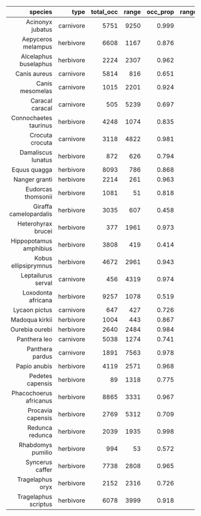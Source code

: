 |                species |      type | total_occ |    range | occ_prop | range_prop |
| ----------------------:| ---------:| ---------:| --------:| --------:| ----------:|
|       Acinonyx jubatus | carnivore |  5751 | 9250 |    0.999 |      0.965 |
|     Aepyceros melampus | herbivore |  6608 | 1167 |    0.876 |      0.594 |
|  Alcelaphus buselaphus | herbivore |  2224 | 2307 |    0.962 |      0.711 |
|           Canis aureus | carnivore |  5814 |  816 |    0.651 |      0.385 |
|        Canis mesomelas | carnivore |  1015 | 2201 |    0.924 |      0.915 |
|        Caracal caracal | carnivore |   505 | 5239 |    0.697 |      0.835 |
|  Connochaetes taurinus | herbivore |  4248 | 1074 |    0.835 |      0.693 |
|        Crocuta crocuta | carnivore |  3118 | 4822 |    0.981 |      0.877 |
|     Damaliscus lunatus | herbivore |   872 |  626 |    0.794 |      0.594 |
|           Equus quagga | herbivore |  8093 |  786 |    0.868 |      0.512 |
|          Nanger granti | herbivore |  2214 |  261 |    0.963 |      0.832 |
|     Eudorcas thomsonii | herbivore |  1081 |   51 |    0.818 |      0.402 |
| Giraffa camelopardalis | herbivore |  3035 |  607 |    0.458 |      0.422 |
|     Heterohyrax brucei | herbivore |   377 | 1961 |    0.973 |      0.938 |
| Hippopotamus amphibius | herbivore |  3808 |  419 |    0.414 |      0.213 |
|   Kobus ellipsiprymnus | herbivore |  4672 | 2961 |    0.943 |      0.610 |
|     Leptailurus serval | carnivore |   456 | 4319 |    0.974 |      0.876 |
|     Loxodonta africana | herbivore |  9257 | 1078 |    0.519 |      0.436 |
|          Lycaon pictus | carnivore |   647 |  427 |    0.726 |      0.372 |
|         Madoqua kirkii | herbivore |  1004 |  443 |    0.867 |      0.859 |
|         Ourebia ourebi | herbivore |  2640 | 2484 |    0.984 |      0.832 |
|           Panthera leo | carnivore |  5038 | 1274 |    0.741 |      0.423 |
|        Panthera pardus | carnivore |  1891 | 7563 |    0.978 |      0.955 |
|           Papio anubis | herbivore |  4119 | 2571 |    0.968 |      0.890 |
|       Pedetes capensis | herbivore |    89 | 1318 |    0.775 |      0.801 |
| Phacochoerus africanus | herbivore |  8865 | 3331 |    0.967 |      0.852 |
|      Procavia capensis | herbivore |  2769 | 5312 |    0.709 |      0.867 |
|        Redunca redunca | herbivore |  2039 | 1935 |    0.998 |      0.885 |
|      Rhabdomys pumilio | herbivore |   994 |   53 |    0.572 |      0.128 |
|        Syncerus caffer | herbivore |  7738 | 2808 |    0.965 |      0.611 |
|       Tragelaphus oryx | herbivore |  2152 | 2316 |    0.726 |      0.878 |
|   Tragelaphus scriptus | herbivore |  6078 | 3999 |    0.918 |      0.880 |
